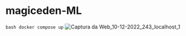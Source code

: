 # magiceden-ML
```bash docker compose up```
![Captura da Web_10-12-2022_243_localhost_1](https://user-images.githubusercontent.com/52639395/206830586-24063ae4-ba7e-45d2-8ba1-320d337eeb22.jpeg)
